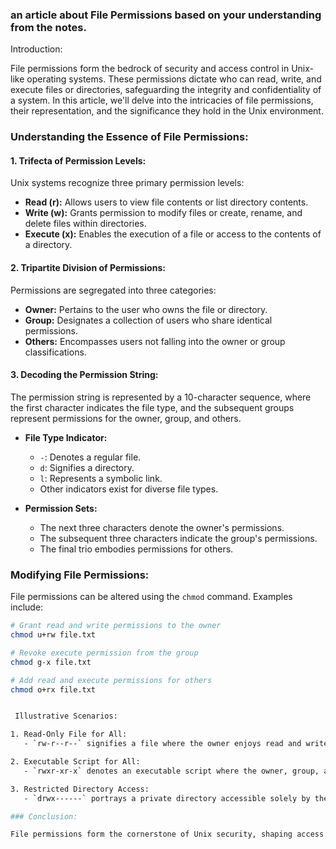 ### an article about File Permissions based on your understanding from the notes.

Introduction:

File permissions form the bedrock of security and access control in Unix-like operating systems. These permissions dictate who can read, write, and execute files or directories, safeguarding the integrity and confidentiality of a system. In this article, we'll delve into the intricacies of file permissions, their representation, and the significance they hold in the Unix environment.

### Understanding the Essence of File Permissions:

#### 1. **Trifecta of Permission Levels:**
   Unix systems recognize three primary permission levels:
   - **Read (r):** Allows users to view file contents or list directory contents.
   - **Write (w):** Grants permission to modify files or create, rename, and delete files within directories.
   - **Execute (x):** Enables the execution of a file or access to the contents of a directory.

#### 2. **Tripartite Division of Permissions:**
   Permissions are segregated into three categories:
   - **Owner:** Pertains to the user who owns the file or directory.
   - **Group:** Designates a collection of users who share identical permissions.
   - **Others:** Encompasses users not falling into the owner or group classifications.

#### 3. **Decoding the Permission String:**
   The permission string is represented by a 10-character sequence, where the first character indicates the file type, and the subsequent groups represent permissions for the owner, group, and others.

- **File Type Indicator:**
  - `-`: Denotes a regular file.
  - `d`: Signifies a directory.
  - `l`: Represents a symbolic link.
  - Other indicators exist for diverse file types.

- **Permission Sets:**
  - The next three characters denote the owner's permissions.
  - The subsequent three characters indicate the group's permissions.
  - The final trio embodies permissions for others.

### Modifying File Permissions:

File permissions can be altered using the `chmod` command. Examples include:

```bash
# Grant read and write permissions to the owner
chmod u+rw file.txt

# Revoke execute permission from the group
chmod g-x file.txt

# Add read and execute permissions for others
chmod o+rx file.txt


 Illustrative Scenarios:

1. Read-Only File for All:
   - `rw-r--r--` signifies a file where the owner enjoys read and write privileges, while others are limited to read-only access.

2. Executable Script for All:
   - `rwxr-xr-x` denotes an executable script where the owner, group, and others possess read and execute permissions.

3. Restricted Directory Access:
   - `drwx------` portrays a private directory accessible solely by the owner with complete permissions.

### Conclusion:

File permissions form the cornerstone of Unix security, shaping access control and fortifying system integrity. Mastery of these permissions is indispensable for administrators and users alike, empowering them to regulate access, shield sensitive information, and prevent unauthorized execution. Regularly reviewing and adjusting file permissions is a cardinal practice in upholding a secure and well-managed Unix environment.
